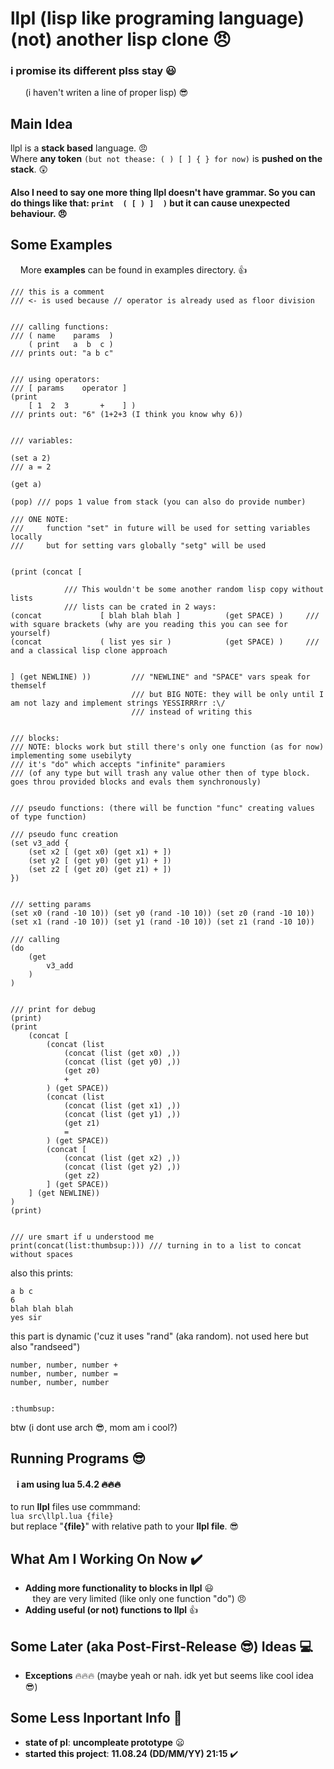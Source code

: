 # llpl (lisp like programing language) (not) another lisp clone 😠
### i promise its different plss stay 😃
&nbsp;&nbsp;&nbsp;&nbsp;&nbsp;&nbsp;(i haven't writen a line of proper lisp) 😎

## Main Idea
llpl is a **stack based** language. 😠 \
Where **any token** ```(but not thease: ( ) [ ] { } for now)``` is **pushed on the stack**. 😲
#### Also I need to say one more thing llpl doesn't have grammar. So you can do things like that: ```print  ( [ ) ]  )``` but it can cause unexpected behaviour. 😠

## Some Examples
&nbsp;&nbsp;&nbsp;&nbsp;More **examples** can be found in examples directory. 👍
```
/// this is a comment
/// <- is used because // operator is already used as floor division


/// calling functions:
/// ( name    params  )
    ( print   a  b  c )
/// prints out: "a b c"


/// using operators:
/// [ params    operator ]
(print
    [ 1  2  3       +    ] )
/// prints out: "6" (1+2+3 (I think you know why 6))


/// variables:

(set a 2)
/// a = 2

(get a)

(pop) /// pops 1 value from stack (you can also do provide number)

/// ONE NOTE:
///     function "set" in future will be used for setting variables locally
///     but for setting vars globally "setg" will be used


(print (concat [

            /// This wouldn't be some another random lisp copy without lists
            /// lists can be crated in 2 ways:
(concat             [ blah blah blah ]          (get SPACE) )     /// with square brackets (why are you reading this you can see for yourself)
(concat             ( list yes sir )            (get SPACE) )     /// and a classical lisp clone approach


] (get NEWLINE) ))         /// "NEWLINE" and "SPACE" vars speak for themself
                           /// but BIG NOTE: they will be only until I am not lazy and implement strings YESSIRRRrr :\/
                           /// instead of writing this


/// blocks:
/// NOTE: blocks work but still there's only one function (as for now) implementing some usebilyty
/// it's "do" which accepts "infinite" paramiers
/// (of any type but will trash any value other then of type block. goes throu provided blocks and evals them synchronously)


/// pseudo functions: (there will be function "func" creating values of type function)

/// pseudo func creation
(set v3_add {
    (set x2 [ (get x0) (get x1) + ])
    (set y2 [ (get y0) (get y1) + ])
    (set z2 [ (get z0) (get z1) + ])
})


/// setting params
(set x0 (rand -10 10)) (set y0 (rand -10 10)) (set z0 (rand -10 10))
(set x1 (rand -10 10)) (set y1 (rand -10 10)) (set z1 (rand -10 10))

/// calling
(do
    (get
        v3_add
    )
)


/// print for debug
(print)
(print
    (concat [
        (concat (list
            (concat (list (get x0) ,))
            (concat (list (get y0) ,))
            (get z0)
            +
        ) (get SPACE))
        (concat (list
            (concat (list (get x1) ,))
            (concat (list (get y1) ,))
            (get z1)
            =
        ) (get SPACE))
        (concat [
            (concat (list (get x2) ,))
            (concat (list (get y2) ,))
            (get z2)
        ] (get SPACE))
    ] (get NEWLINE))
)
(print)


/// ure smart if u understood me
print(concat(list:thumbsup:))) /// turning in to a list to concat without spaces
```
also this prints:
```
a b c
6
blah blah blah
yes sir

```
this part is dynamic ('cuz it uses "rand" (aka random). not used here but also "randseed")
```
number, number, number +
number, number, number =
number, number, number
```
```

:thumbsup:
```
btw (i dont use arch 😎, mom am i cool?)

## Running Programs 😎
#### &nbsp;&nbsp;&nbsp;i am using lua 5.4.2 🔥🔥🔥
to run **llpl** files use commmand: \
```lua src\llpl.lua {file}``` \
but replace "**{file}**" with relative path to your **llpl file**. 😎

## What Am I Working On Now ✔️
 - **Adding more functionality to blocks in llpl** 😃 \
    &nbsp;&nbsp;&nbsp;they are very limited (like only one function "do") 😠
 - **Adding useful (or not) functions to llpl** 👍

## Some Later (aka Post-First-Release 😎) Ideas 💻
 - **Exceptions** 🔥🔥🔥 (maybe yeah or nah. idk yet but seems like cool idea 😎)

## Some Less Inportant Info 👀
 - **state of pl**: **uncompleate prototype** 😦
 - **started this project**: **11.08.24 (DD/MM/YY) 21:15** ✔️
